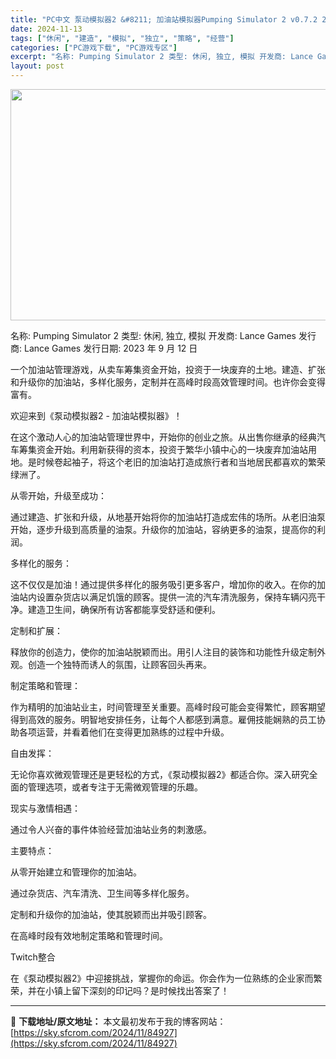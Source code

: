 ```yaml
---
title: "PC中文 泵动模拟器2 &#8211; 加油站模拟器Pumping Simulator 2 v0.7.2 2.43G"
date: 2024-11-13
tags: ["休闲", "建造", "模拟", "独立", "策略", "经营"]
categories: ["PC游戏下载", "PC游戏专区"]
excerpt: "名称: Pumping Simulator 2 类型: 休闲, 独立, 模拟 开发商: Lance Games 发行商: Lance Games 发行日期: 2023 年 9 月 12 日 一个加油站管理游戏，从卖车筹集资金开始，投资于一块废弃的土地。建造、扩张和升级你的加油站，多样化服务，定制并在&hellip;"
layout: post
---
```


<img class="aligncenter size-full wp-image-84928" src="https://sky.sfcrom.com/wp-content/uploads/2024/11/2024111307375763.webp" alt="" width="660" height="370" />

名称: Pumping Simulator 2
类型: 休闲, 独立, 模拟
开发商: Lance Games
发行商: Lance Games
发行日期: 2023 年 9 月 12 日

一个加油站管理游戏，从卖车筹集资金开始，投资于一块废弃的土地。建造、扩张和升级你的加油站，多样化服务，定制并在高峰时段高效管理时间。也许你会变得富有。

欢迎来到《泵动模拟器2 - 加油站模拟器》！

在这个激动人心的加油站管理世界中，开始你的创业之旅。从出售你继承的经典汽车筹集资金开始。利用新获得的资本，投资于繁华小镇中心的一块废弃加油站用地。是时候卷起袖子，将这个老旧的加油站打造成旅行者和当地居民都喜欢的繁荣绿洲了。

从零开始，升级至成功：

通过建造、扩张和升级，从地基开始将你的加油站打造成宏伟的场所。从老旧油泵开始，逐步升级到高质量的油泵。升级你的加油站，容纳更多的油泵，提高你的利润。

多样化的服务：

这不仅仅是加油！通过提供多样化的服务吸引更多客户，增加你的收入。在你的加油站内设置杂货店以满足饥饿的顾客。提供一流的汽车清洗服务，保持车辆闪亮干净。建造卫生间，确保所有访客都能享受舒适和便利。

定制和扩展：

释放你的创造力，使你的加油站脱颖而出。用引人注目的装饰和功能性升级定制外观。创造一个独特而诱人的氛围，让顾客回头再来。

制定策略和管理：

作为精明的加油站业主，时间管理至关重要。高峰时段可能会变得繁忙，顾客期望得到高效的服务。明智地安排任务，让每个人都感到满意。雇佣技能娴熟的员工协助各项运营，并看着他们在变得更加熟练的过程中升级。

自由发挥：

无论你喜欢微观管理还是更轻松的方式，《泵动模拟器2》都适合你。深入研究全面的管理选项，或者专注于无需微观管理的乐趣。

现实与激情相遇：

通过令人兴奋的事件体验经营加油站业务的刺激感。

主要特点：

从零开始建立和管理你的加油站。

通过杂货店、汽车清洗、卫生间等多样化服务。

定制和升级你的加油站，使其脱颖而出并吸引顾客。

在高峰时段有效地制定策略和管理时间。

Twitch整合

在《泵动模拟器2》中迎接挑战，掌握你的命运。你会作为一位熟练的企业家而繁荣，并在小镇上留下深刻的印记吗？是时候找出答案了！

---
📖 **下载地址/原文地址：** 本文最初发布于我的博客网站：[https://sky.sfcrom.com/2024/11/84927](https://sky.sfcrom.com/2024/11/84927)
